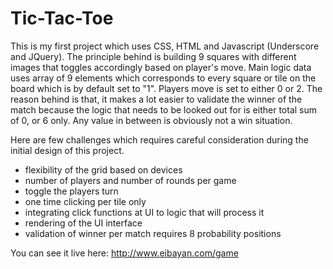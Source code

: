 # Tic-Tac-Toe

This is my first project which uses CSS, HTML and Javascript (Underscore and JQuery). The principle behind is building 9 squares
with different images that toggles accordingly based on player's move. Main logic data uses array of 9 elements which corresponds
to every square or tile on the board which is by default set to "1". Players move is set to either 0 or 2. The reason behind is
that, it makes a lot easier to validate the winner of the match because the logic that needs to be looked out for is either
total sum of 0, or 6 only. Any value in between is obviously not a win situation. 

Here are few challenges which requires careful consideration during the initial design of this project.
- flexibility of the grid based on devices
- number of players and number of rounds per game
- toggle the players turn
- one time clicking per tile only
- integrating click functions at UI to logic that will process it
- rendering of the UI interface
- validation of winner per match requires 8 probability positions

You can see it live here: 
http://www.eibayan.com/game


